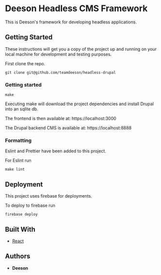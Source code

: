 # Deeson Headless CMS Framework

This is Deeson's framework for developing headless applications.

## Getting Started

These instructions will get you a copy of the project up and running on your local machine for development and testing purposes.

First clone the repo.

```
git clone git@github.com/teamdeeson/headless-drupal
```

### Getting started

```
make
```

Executing make will download the project dependencies and install Drupal into an sqlite db.

The frontend is then available at: https://localhost:3000

The Drupal backend CMS is available at: https://localhost:8888

### Formatting

Eslint and Prettier have been added to this project.

For Eslint run

```
make lint
```


## Deployment

This project uses firebase for deployments.

To deploy to firebase run

```
firebase deploy
```

## Built With

- [React](https://reactjs.org/)

## Authors

- **Deeson**
